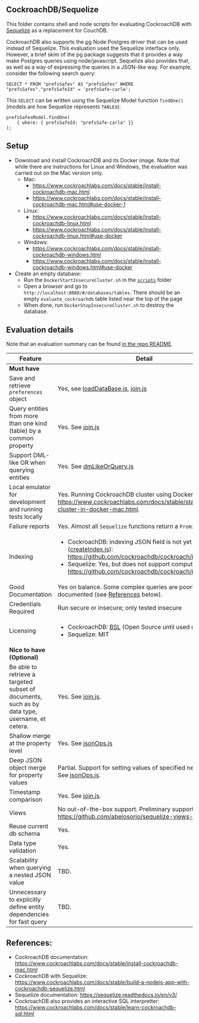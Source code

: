 ## CockroachDB/Sequelize
This folder contains shell and node scripts for evaluating CockroachDB with
[Sequelize](https://sequelize.readthedocs.io/en/v3/) as a replacement for
CouchDB.

CockroachDB also supports the [pg](https://www.npmjs.com/package/pg) Node
Postgres driver that can be used instead of Sequelize.  This evaluation used the
Sequelize interface only.  However, a brief skim of the pg package suggests that
it provides a way make Postgres queries using node/javascript.  Sequelize also
provides that, as well as a way of expressing the queries in a JSON-like way.
For example, consider the following search query:

```
SELECT * FROM "prefsSafes" AS "prefsSafes" WHERE "prefsSafes"."prefsSafeId" = 'prefsSafe-carla';
```

This `SELECT` can be written using the Sequelize Model function `findOne()`
(models are how Sequelize represents `TABLE`s):

```
prefsSafesModel.findOne(
    { where: { prefsSafeId: "prefsSafe-carla" }}
);
```

## Setup
- Download and install CockroachDB and its Docker image.  Note that while there
  are instructions for Linux and Windows, the evaluation was carried out on the
  Mac version only.
  - Mac:
    - https://www.cockroachlabs.com/docs/stable/install-cockroachdb-mac.html
    - https://www.cockroachlabs.com/docs/stable/install-cockroachdb-mac.html#use-docker-1
  - Linux:
    - https://www.cockroachlabs.com/docs/stable/install-cockroachdb-linux.html
    - https://www.cockroachlabs.com/docs/stable/install-cockroachdb-linux.html#use-docker
  - Windows:
    - https://www.cockroachlabs.com/docs/stable/install-cockroachdb-windows.html
    - https://www.cockroachlabs.com/docs/stable/install-cockroachdb-windows.html#use-docker
- Create an empty database:
  - Run the `DockerStartInsecureCluster.sh` in the [`scripts`](./scripts) folder
  - Open a browser and go to `http://localhost:8080/#/databases/tables`.  There
    should be an empty `evaluate_cockroachdb` table listed near the top of the
    page
  - When done, run `DockerStopInsecureCluster.sh` to destroy the database.

## Evaluation details

Note that an evaluation summary can be found [in the repo README](../README.md).

| Feature | Detail |
| --- | --- |
| **Must have** |
| Save and retrieve `preferences` object | Yes, see [loadDataBase.js](./loadDataBase.js), [join.js](./join.js) |
| Query entities from more than one kind (table) by a common property | Yes. See [join.js](./join.js) |
| Support DML-like OR when querying entities | Yes.  See [dmLikeOrQuery.js](./dmLikeOrQuery.js) |
| Local emulator for development and running tests locally | Yes. Running CockroachDB cluster using Docker image: https://www.cockroachlabs.com/docs/stable/start-a-local-cluster-in-docker-mac.html. |
| Failure reports | Yes. Almost all `Sequelize` functions return a `Promise` |
| Indexing | <ul><li>CockroachDB: indexing JSON field is not yet implemented ([createIndex.js](./createIndex.js)): https://github.com/cockroachdb/cockroach/issues/35730</li><li>Sequelize: Yes, but does not support computed indices: https://github.com/cockroachdb/cockroach/issues/9682</li></ul> |
| Good Documentation | Yes on balance.  Some complex queries are poorly documented (see [References](#References) below).|
| Credentials Required | Run secure or insecure; only tested insecure |
| Licensing | <ul><li>CockroachDB: [BSL](https://www.cockroachlabs.com/blog/oss-relicensing-cockroachdb/) (Open Source until used commercially)</li><li>Sequelize: MIT</li></ul> |
| **Nice to have (Optional)** |
| Be able to retrieve a targeted subset of documents, such as by data type, username, et cetera. | Yes. See [join.js](./join.js).|
| Shallow merge at the property level | Yes. See [jsonOps.js](.jsonOps.js) |
| Deep JSON object merge for property values | Partial. Support for setting values of specified nested paths.  See [jsonOps.js](.jsonOps.js).|
| Timestamp comparison | Yes. See [join.js](./join.js). |
| Views | No out-of-the-box support.  Preliminary support: https://github.com/abelosorio/sequelize-views-support. |
| Reuse current db schema | Yes. |
| Data type validation | Yes. |
| Scalability when querying a nested JSON value | TBD.|
| Unnecessary to explicitly define entity dependencies for fast query | TBD.|

## References:
- CockroachDB documentation:  https://www.cockroachlabs.com/docs/stable/install-cockroachdb-mac.html
- CockroachDB with Sequelize: https://www.cockroachlabs.com/docs/stable/build-a-nodejs-app-with-cockroachdb-sequelize.html
- Sequelize documentation: https://sequelize.readthedocs.io/en/v3/
- CockroachDB also provides an interactive SQL interpretter: https://www.cockroachlabs.com/docs/stable/learn-cockroachdb-sql.html